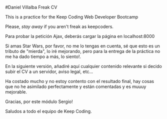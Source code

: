 #Daniel Villalba Freak CV

This is a practice for the Keep Coding Web Developer Bootcamp

Please, *stay away* if you aren't freak as keepcoders.

Para probar la petición Ajax, deberás cargar la página en localhost:8000

Si amas Star Wars, por favor, no me lo tengas en cuenta, sé que esto es 
un tributo de "mierda", lo iré mejorando, pero para la entrega de la 
práctica no me ha dado tiempo a más, lo siento!.

En la siguiente versión, añadiré aquí cualquier contenido relevante si 
decido subir el CV a un servidor, aviso legal, etc...

Ha costado mucho y no estoy contento con el resultado final, hay cosas 
que no he asimilado perfectamente y están comentadas y es muuuy 
mejorable.

Gracias, por este módulo Sergio!

Saludos a todo el equipo de Keep Coding.
